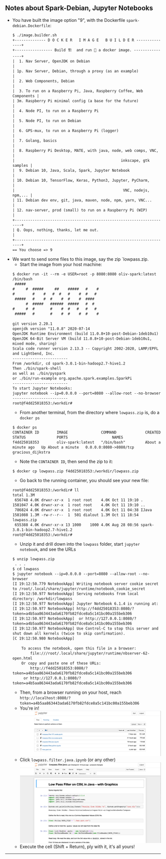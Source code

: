 ## Notes about Spark-Debian, Jupyter Notebooks

- You have built the image option "9", with the Dockerfile `spark-debian.Dockerfile`:
  ```
  $ ./image.builder.sh 
  +-------------- D O C K E R   I M A G E   B U I L D E R ---------------+
  +----------------- Build 🏗️  and run 🏃 a docker image. ----------------+
  |  1. Nav Server, OpenJDK on Debian                                    |
  | 1p. Nav Server, Debian, through a proxy (as an example)              |
  |  2. Web Components, Debian                                           |
  |  3. To run on a Raspberry Pi, Java, Raspberry Coffee, Web Components |
  | 3m. Raspberry Pi minimal config (a base for the future)              |
  |  4. Node PI, to run on a Raspberry Pi                                |
  |  5. Node PI, to run on Debian                                        |
  |  6. GPS-mux, to run on a Raspberry Pi (logger)                       |
  |  7. Golang, basics                                                   |
  |  8. Raspberry Pi Desktop, MATE, with java, node, web comps, VNC,     |
  |                                                inkscape, gtk samples |
  |  9. Debian 10, Java, Scala, Spark, Jupyter Notebook                  |
  | 10. Debian 10, TensorFlow, Keras, Python3, Jupyter, PyCharm,         |
  |                                                 VNC, nodejs, npm,... |
  | 11. Debian dev env, git, java, maven, node, npm, yarn, VNC...        |
  | 12. nav-server, prod (small) to run on a Raspberry Pi (WIP)          |
  +----------------------------------------------------------------------+
  | Q. Oops, nothing, thanks, let me out.                                |
  +----------------------------------------------------------------------+
  == You choose => 9
  ```
- We want to send some files to this image, say the zip `lowpass.zip.
    - Start the image from your host machine:
    ```
    $ docker run -it --rm -e USER=root -p 8080:8080 oliv-spark:latest /bin/bash
     #####
    #     #  #####     ##    #####   #    #
    #        #    #   #  #   #    #  #   #
     #####   #    #  #    #  #    #  ####
          #  #####   ######  #####   #  #
    #     #  #       #    #  #   #   #   #
     #####   #       #    #  #    #  #    #
    
    git version 2.20.1
    openjdk version "11.0.8" 2020-07-14
    OpenJDK Runtime Environment (build 11.0.8+10-post-Debian-1deb10u1)
    OpenJDK 64-Bit Server VM (build 11.0.8+10-post-Debian-1deb10u1, mixed mode, sharing)
    Scala code runner version 2.13.3 -- Copyright 2002-2020, LAMP/EPFL and Lightbend, Inc.
    -------------------------
    From /workdir, cd spark-3.0.1-bin-hadoop2.7-hive1.2
    Then ./bin/spark-shell
    as well as ./bin/pyspark
    or ./bin/run-example org.apache.spark.examples.SparkPi
    -------------------------
    To start Jupyter Notebooks:
    jupyter notebook --ip=0.0.0.0 --port=8080 --allow-root --no-browser
    -------------------------
    root@f4dd25018353:/workdir# 
    ```  
    - From another terminal, from the directory where `lowpass.zip` is,
    do a `docker ps`
    ```
    $ docker ps
    CONTAINER ID        IMAGE               COMMAND             CREATED              STATUS              PORTS                    NAMES
    f4dd25018353        oliv-spark:latest   "/bin/bash"         About a minute ago   Up About a minute   0.0.0.0:8080->8080/tcp   gracious_dijkstra
    ```
    - Note the `CONTAINER ID`, then send the zip to it:
    ```
    $ docker cp lowpass.zip f4dd25018353:/workdir/lowpass.zip
    ```
    - Go back to the running container, you should see your new file:
    ```
    root@f4dd25018353:/workdir# ll
    total 1.3M
     656748 4.0K drwxr-xr-x  1 root root    4.0K Oct 11 19:10 .
    1581047 4.0K drwxr-xr-x  1 root root    4.0K Oct 11 19:10 ..
     786824 4.0K drwxr-xr-x  1 root root    4.0K Oct 11 04:38 IJava
    1581088 1.3M -rw-r--r--  1  501 dialout 1.3M Oct 11 18:54 lowpass.zip
     655388 4.0K drwxr-xr-x 13 1000    1000 4.0K Aug 28 08:56 spark-3.0.1-bin-hadoop2.7-hive1.2
    root@f4dd25018353:/workdir# 
    ```
    - Unzip it and drill down into the `lowpass` folder, start `jupyter notebook`, and see the URLs
    ```
    $ unzip lowpass.zip
     . . .
    $ cd lowpass
    $ jupyter notebook --ip=0.0.0.0 --port=8080 --allow-root --no-browser
    [I 19:12:50.779 NotebookApp] Writing notebook server cookie secret to /root/.local/share/jupyter/runtime/notebook_cookie_secret
    [I 19:12:50.977 NotebookApp] Serving notebooks from local directory: /workdir/lowpass
    [I 19:12:50.977 NotebookApp] Jupyter Notebook 6.1.4 is running at:
    [I 19:12:50.977 NotebookApp] http://f4dd25018353:8080/?token=a4b5aa863443ada6170fb82fdce8a5c141bc00a155beb306
    [I 19:12:50.977 NotebookApp]  or http://127.0.0.1:8080/?token=a4b5aa863443ada6170fb82fdce8a5c141bc00a155beb306
    [I 19:12:50.977 NotebookApp] Use Control-C to stop this server and shut down all kernels (twice to skip confirmation).
    [C 19:12:50.980 NotebookApp] 
        
        To access the notebook, open this file in a browser:
            file:///root/.local/share/jupyter/runtime/nbserver-62-open.html
        Or copy and paste one of these URLs:
            http://f4dd25018353:8080/?token=a4b5aa863443ada6170fb82fdce8a5c141bc00a155beb306
         or http://127.0.0.1:8080/?token=a4b5aa863443ada6170fb82fdce8a5c141bc00a155beb306
    ```
    - Then, from a browser running on your host, reach `http://localhost:8080/?token=a4b5aa863443ada6170fb82fdce8a5c141bc00a155beb306`
    - You're in!
    ![01](./Jupyter.01.png)
    - Click `lowpass.filter.java.ipynb` (or any other)
    ![02](./Jupyter.02.png)
    - Execute the cell (Shift + Return), ply with it, it's all yours!

---
    